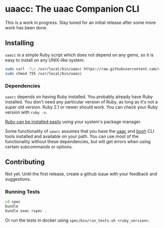 # uaacc: The uaac Companion CLI

This is a work in progress. Stay tuned for an initial release after some more work has been done.

## Installing

`uaacc` is a simple Ruby script which does not depend on any gems, so it is easy to install on any UNIX-like system.

```bash
sudo curl -fLo /usr/local/bin/uaacc https://raw.githubusercontent.com/cfryanr/uaacc/master/uaacc
sudo chmod 755 /usr/local/bin/uaacc
```

### Dependencies

`uaacc` depends on having Ruby installed. You probably already have Ruby installed.
You don't need any particular version of Ruby, as long as it's not a super old version.
Ruby 2.1 or newer should work. You can check your Ruby version with `ruby -v`.

[Ruby can be installed easily](https://www.ruby-lang.org/en/documentation/installation/#package-management-systems)
using your system's package manager.

Some functionality of `uaacc` assumes that you have the [uaac](https://github.com/cloudfoundry/cf-uaac) and
[bosh](https://github.com/cloudfoundry/bosh-cli) CLI tools installed and available on your path.
You can use most of the functionality without these dependencies, but will get errors when using certain subcommands
or options.

## Contributing

Not yet. Until the first release, create a github issue with your feedback and suggestions.

### Running Tests

```bash
cd spec
bundle
bundle exec rspec .
```

Or run the tests in docker using `spec/bin/run_tests.sh <ruby_version>`.
